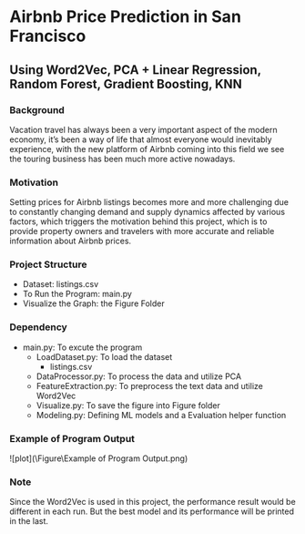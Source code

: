 # Airbnb Price Prediction in San Francisco
## Using Word2Vec, PCA + Linear Regression, Random Forest, Gradient Boosting, KNN

### Background
Vacation travel has always been a very important aspect of the modern economy, it’s been a way of life that almost everyone would inevitably experience, with the new platform of Airbnb coming into this field we see the touring business has been much more active nowadays. 
### Motivation
Setting prices for Airbnb listings becomes more and more challenging due to constantly changing demand and supply dynamics affected by various factors, which triggers the motivation behind this project, which is to provide property owners and travelers with more accurate and reliable information about Airbnb prices.
### Project Structure
* Dataset: listings.csv
* To Run the Program: main.py
* Visualize the Graph: the Figure Folder
### Dependency
* main.py: To excute the program
    * LoadDataset.py: To load the dataset
        * listings.csv
    * DataProcessor.py: To process the data and utilize PCA
    * FeatureExtraction.py: To preprocess the text data and utilize Word2Vec 
    * Visualize.py: To save the figure into Figure folder
    * Modeling.py: Defining ML models and a Evaluation helper function
### Example of Program Output
![plot](\Figure\Example of Program Output.png)
### Note
Since the Word2Vec is used in this project, the performance result would be different in each run. But the best model and its performance will be printed in the last.